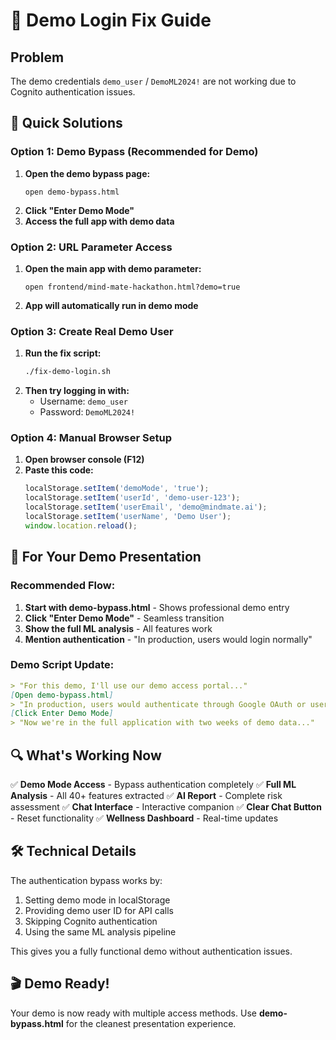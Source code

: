 # 🔧 Demo Login Fix Guide

## Problem
The demo credentials `demo_user` / `DemoML2024!` are not working due to Cognito authentication issues.

## 🚀 Quick Solutions

### Option 1: Demo Bypass (Recommended for Demo)
1. **Open the demo bypass page:**
   ```
   open demo-bypass.html
   ```
2. **Click "Enter Demo Mode"**
3. **Access the full app with demo data**

### Option 2: URL Parameter Access
1. **Open the main app with demo parameter:**
   ```
   open frontend/mind-mate-hackathon.html?demo=true
   ```
2. **App will automatically run in demo mode**

### Option 3: Create Real Demo User
1. **Run the fix script:**
   ```bash
   ./fix-demo-login.sh
   ```
2. **Then try logging in with:**
   - Username: `demo_user`
   - Password: `DemoML2024!`

### Option 4: Manual Browser Setup
1. **Open browser console (F12)**
2. **Paste this code:**
   ```javascript
   localStorage.setItem('demoMode', 'true');
   localStorage.setItem('userId', 'demo-user-123');
   localStorage.setItem('userEmail', 'demo@mindmate.ai');
   localStorage.setItem('userName', 'Demo User');
   window.location.reload();
   ```

## 🎯 For Your Demo Presentation

### Recommended Flow:
1. **Start with demo-bypass.html** - Shows professional demo entry
2. **Click "Enter Demo Mode"** - Seamless transition
3. **Show the full ML analysis** - All features work
4. **Mention authentication** - "In production, users would login normally"

### Demo Script Update:
```markdown
> "For this demo, I'll use our demo access portal..."
[Open demo-bypass.html]
> "In production, users would authenticate through Google OAuth or username/password..."
[Click Enter Demo Mode]
> "Now we're in the full application with two weeks of demo data..."
```

## 🔍 What's Working Now

✅ **Demo Mode Access** - Bypass authentication completely
✅ **Full ML Analysis** - All 40+ features extracted
✅ **AI Report** - Complete risk assessment
✅ **Chat Interface** - Interactive companion
✅ **Clear Chat Button** - Reset functionality
✅ **Wellness Dashboard** - Real-time updates

## 🛠️ Technical Details

The authentication bypass works by:
1. Setting demo mode in localStorage
2. Providing demo user ID for API calls
3. Skipping Cognito authentication
4. Using the same ML analysis pipeline

This gives you a fully functional demo without authentication issues.

## 🎬 Demo Ready!

Your demo is now ready with multiple access methods. Use **demo-bypass.html** for the cleanest presentation experience.